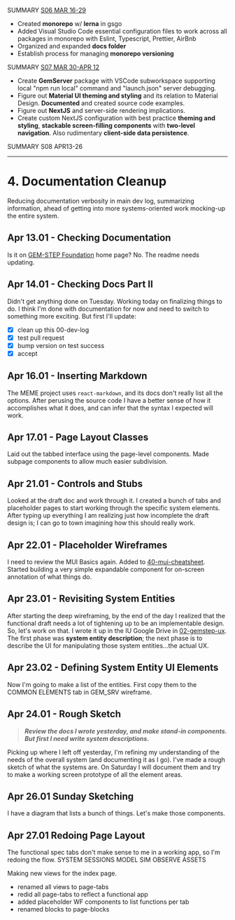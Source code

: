 SUMMARY [S06 MAR 16-29](00-dev-archives/sprint-06.md)

* Created **monorepo** w/ **lerna** in gsgo
* Added Visual Studio Code essential configuration files to work across all packages in monorepo with Eslint, Typescript, Prettier, AirBnb
* Organized and expanded **docs folder**
* Establish process for managing **monorepo versioning**

SUMMARY [S07 MAR 30-APR 12](00-dev-archives/sprint-07.md)

* Create **GemServer** package with VSCode subworkspace supporting local "npm run local" command and "launch.json" server debugging.
* Figure out **Material UI theming and styling** and its relation to Material Design. **Documented** and created source code examples.
* Figure out **NextJS** and server-side rendering implications.
* Create custom NextJS configuration with best practice **theming and styling**, **stackable  screen-filling components** with **two-level navigation**. Also rudimentary **client-side data persistence**.

SUMMARY S08 APR13-26

---

# 4. Documentation Cleanup

Reducing documentation verbosity in main dev log, summarizing information, ahead of getting into more systems-oriented work mocking-up the entire system.

## Apr 13.01 - Checking Documentation

Is it on [GEM-STEP Foundation](https://gitlab.com/stepsys/gem-step/gsgo) home page? No. The readme needs updating.

## Apr 14.01 - Checking Docs Part II

Didn't get anything done on Tuesday. Working today on finalizing things to do. I think I'm done with documentation for now and need to switch to something more exciting. But first I'll update:

* [x] clean up this 00-dev-log 
* [x] test pull request
* [x] bump version on test success
* [x] accept

## Apr 16.01 - Inserting Markdown

The MEME project uses `react-markdown`, and its docs don't really list all the options. After perusing the source code I have a better sense of how it accomplishes what it does, and can infer that the syntax I expected will work.

## Apr 17.01 - Page Layout Classes

Laid out the tabbed interface using the page-level components. Made subpage components to allow much easier subdivision.

## Apr 21.01 - Controls and Stubs

Looked at the draft doc and work through it. I created a bunch of tabs and placeholder pages to start working through the specific system elements.  After typing up everything I am realizing just how incomplete the draft design is; I can go to town imagining how this should really work.

## Apr 22.01 - Placeholder Wireframes

I need to review the MUI Basics again. Added to [40-mui-cheatsheet](40-client-tech/40-mui-cheatsheet.md). Started building a very simple expandable component for on-screen annotation of what things do.

## Apr 23.01 - Revisiting System Entities

After starting the deep wireframing, by the end of the day I realized that the functional draft needs a lot of tightening up to be an  implementable design. So, let's work on that. I wrote it up in the IU Google Drive in [02-gemstep-ux](https://drive.google.com/open?id=1DTTEko3dzj2jMVIBqu-YTDs4-qmxDM3m). The first phase was **system entity description**; the next phase is to describe the UI for manipulating those system entities...the actual UX. 

## Apr 23.02 - Defining System Entity UI Elements

Now I'm going to make a list of the entities. First copy them to the COMMON ELEMENTS tab in GEM_SRV wireframe.

## Apr 24.01 - Rough Sketch

>  ***Review the docs I wrote yesterday, and make stand-in components. But first I need write system descriptions.***

Picking up where I left off yesterday, I'm refining my understanding of the needs of the overall system (and documenting it as I go). I've made a rough sketch of what the systems are. On Saturday I will document them and try to make a working screen prototype of all the element areas.

## Apr 26.01 Sunday Sketching

I have a diagram that lists a bunch of things. Let's make those components.

## Apr 27.01 Redoing Page Layout

The functional spec tabs don't make sense to me in a working app, so I'm redoing the flow. SYSTEM SESSIONS MODEL SIM OBSERVE ASSETS

Making new views for the index page.

* renamed all views to page-tabs
* redid all page-tabs to reflect a functional app
* added placeholder WF components to list functions per tab
* renamed blocks to page-blocks